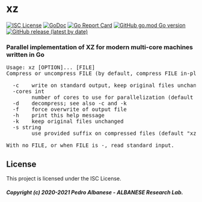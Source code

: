 # xz
[![ISC License](http://img.shields.io/badge/license-ISC-blue.svg)](https://github.com/pedroalbanese/goxz/blob/master/LICENSE.md) 
[![GoDoc](https://godoc.org/github.com/pedroalbanese/goxz?status.png)](http://godoc.org/github.com/pedroalbanese/goxz)
[![Go Report Card](https://goreportcard.com/badge/github.com/pedroalbanese/goxz)](https://goreportcard.com/report/github.com/pedroalbanese/goxz)
[![GitHub go.mod Go version](https://img.shields.io/github/go-mod/go-version/pedroalbanese/goxz)](https://golang.org)
[![GitHub release (latest by date)](https://img.shields.io/github/v/release/pedroalbanese/goxz)](https://github.com/pedroalbanese/goxz/releases)
### Parallel implementation of XZ for modern multi-core machines written in Go 
<pre>Usage: xz [OPTION]... [FILE]
Compress or uncompress FILE (by default, compress FILE in-place).

  -c    write on standard output, keep original files unchanged
  -cores int
        number of cores to use for parallelization (default 1)
  -d    decompress; see also -c and -k
  -f    force overwrite of output file
  -h    print this help message
  -k    keep original files unchanged
  -s string
        use provided suffix on compressed files (default "xz")

With no FILE, or when FILE is -, read standard input.</pre>

## License

This project is licensed under the ISC License.

##### Copyright (c) 2020-2021 Pedro Albanese - ALBANESE Research Lab.
